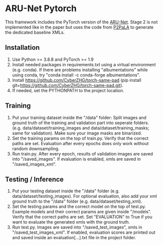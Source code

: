 # ARU-Net Pytorch
 
This framework includes the PyTorch version of the [ARU-Net](https://github.com/TobiasGruening/ARU-Net). Stage 2 is not implemented like in the paper but uses the code from [P2PaLA](https://github.com/lquirosd/P2PaLA) to generate the dedicated baseline XMLs.

## Installation
1. Use Python >= 3.8.8 and PyTorch >= 1.9
2. Install needed packages in requirements.txt using a virtual environment (e.g. conda). If there are problems installing "albumentations" while using conda, try "conda install -c conda-forge albumentations". 
3. Install https://github.com/CyberZHG/torch-same-pad (pip install git+https://github.com/CyberZHG/torch-same-pad.git).
4. If needed, set the PYTHONPATH to the project location.

## Training
1. Put your training dataset inside the "/data" folder: Split images and ground truth of the training and validation part into seperate folders. (e.g. data/dataset/training_images and data/dataset/training_masks; same for validation). Make sure your image masks are binarized.
2. Set the training params on the top of train.py. Verify that the correct paths are set. Evaluation after every epochs does only work without random downsampling.
3. Run train.py. After every epoch, results of validation images are saved into "/saved_images". If evaluation is enabled, xmls are saved in "/saved_images_xml".


## Testing / Inference 
1. Put your testing dataset inside the "/data" folder (e.g. data/dataset/testing_images). For optional evaluation, also add your xml ground truth to the "/data" folder (e.g. data/dataset/testing_xml).
2. Set the testing params and the correct model on the top of test.py. Example models and their correct params are given inside "/models". Verify that the correct paths are set. Set "EVALUATION" to True if you want to evaluate the generated xmls with the ground truth.
3. Run test.py. Images are saved into "/saved_test_images", xmls in "/saved_test_images_xml". If enabled, evaluation scores are printed out and saved inside an evaluation[...].txt file in the project folder.
